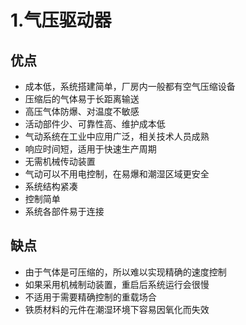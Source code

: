 # 1.气压驱动器

## 优点

- 成本低，系统搭建简单，厂房内一般都有空气压缩设备
- 压缩后的气体易于长距离输送
- 高压气体防爆、对温度不敏感
- 活动部件少、可靠性高、维护成本低
- 气动系统在工业中应用广泛，相关技术人员成熟
- 响应时间短，适用于快速生产周期
- 无需机械传动装置
- 气动可以不用电控制，在易爆和潮湿区域更安全
- 系统结构紧凑
- 控制简单
- 系统各部件易于连接

## 缺点

- 由于气体是可压缩的，所以难以实现精确的速度控制
- 如果采用机械制动装置，重启后系统运行会很慢
- 不适用于需要精确控制的重载场合
- 铁质材料的元件在潮湿环境下容易因氧化而失效